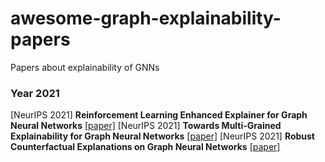 # awesome-graph-explainability-papers
Papers about explainability of GNNs

### Year 2021
[NeurIPS 2021] **Reinforcement Learning Enhanced Explainer for Graph Neural Networks** [[paper]](http://recmind.cn/papers/explainer_nips21.pdf)
[NeurIPS 2021] **Towards Multi-Grained Explainability for Graph Neural Networks** [[paper]](http://staff.ustc.edu.cn/~hexn/papers/nips21-explain-gnn.pdf)
[NeurIPS 2021] **Robust Counterfactual Explanations on Graph Neural Networks** [[paper]](https://arxiv.org/abs/2107.04086)
